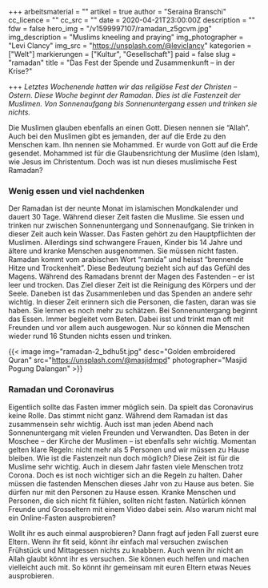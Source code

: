 +++
arbeitsmaterial = ""
artikel = true
author = "Seraina Branschi"
cc_licence = ""
cc_src = ""
date = 2020-04-21T23:00:00Z
description = ""
fdw = false
hero_img = "/v1599997107/ramadan_z5gcvm.jpg"
img_description = "Muslims kneeling and praying"
img_photographer = "Levi Clancy"
img_src = "https://unsplash.com/@leviclancy"
kategorien = ["Welt"]
markierungen = ["Kultur", "Gesellschaft"]
paid = false
slug = "ramadan"
title = "Das Fest der Spende und Zusammenkunft – in der Krise?"

+++
_Letztes Wochenende hatten wir das religiöse Fest der Christen – Ostern. Diese Woche beginnt der Ramadan. Dies ist die Fastenzeit der Muslimen. Von Sonnenaufgang bis Sonnenuntergang essen und trinken sie nichts._

Die Muslimen glauben ebenfalls an einen Gott. Diesen nennen sie “Allah”. Auch bei den Muslimen gibt es jemanden, der auf die Erde zu den Menschen kam. Ihn nennen sie Mohammed. Er wurde von Gott auf die Erde gesendet. Mohammed ist für die Glaubensrichtung der Muslime (den Islam), wie Jesus im Christentum. Doch was ist nun dieses muslimische Fest Ramadan?

### Wenig essen und viel nachdenken

Der Ramadan ist der neunte Monat im islamischen Mondkalender und dauert 30 Tage. Während dieser Zeit fasten die Muslime. Sie essen und trinken nur zwischen Sonnenuntergang und Sonnenaufgang. Sie trinken in dieser Zeit auch kein Wasser. Das Fasten gehört zu den Hauptpflichten der Muslimen. Allerdings sind schwangere Frauen, Kinder bis 14 Jahre und ältere und kranke Menschen ausgenommen. Sie müssen nicht fasten. Ramadan kommt vom arabischen Wort “ramida” und heisst “brennende Hitze und Trockenheit”. Diese Bedeutung bezieht sich auf das Gefühl des Magens. Während des Ramadans brennt der Magen des Fastenden – er ist leer und trocken. Das Ziel dieser Zeit ist die Reinigung des Körpers und der Seele. Daneben ist das Zusammenleben und das Spenden an andere sehr wichtig. In dieser Zeit erinnern sich die Personen, die fasten, daran was sie haben. Sie lernen es noch mehr zu schätzen. Bei Sonnenuntergang beginnt das Essen. Immer begleitet vom Beten. Dabei isst und trinkt man oft mit Freunden und vor allem auch ausgewogen. Nur so können die Menschen wieder rund 16 Stunden nichts essen und trinken.

{{< image img="ramadan-2_bdhu5t.jpg" desc="Golden embroidered Quran" src="https://unsplash.com/@masjidmpd" photographer="Masjid Pogung Dalangan" >}}

### Ramadan und Coronavirus

Eigentlich sollte das Fasten immer möglich sein. Da spielt das Coronavirus keine Rolle. Das stimmt nicht ganz. Während dem Ramadan ist das zusammensein sehr wichtig. Auch isst man jeden Abend nach Sonnenuntergang mit vielen Freunden und Verwandten. Das Beten in der Moschee – der Kirche der Muslimen – ist ebenfalls sehr wichtig. Momentan gelten klare Regeln: nicht mehr als 5 Personen und wir müssen zu Hause bleiben. Wie ist die Fastenzeit nun doch möglich? Diese Zeit ist für die Muslime sehr wichtig. Auch in diesem Jahr fasten viele Menschen trotz Corona. Doch es ist noch wichtiger sich an die Regeln zu halten. Daher müssen die fastenden Menschen dieses Jahr von zu Hause aus beten. Sie dürfen nur mit den Personen zu Hause essen. Kranke Menschen und Personen, die sich nicht fit fühlen, sollten nicht fasten. Natürlich können Freunde und Grosseltern mit einem Video dabei sein. Also warum nicht mal ein Online-Fasten ausprobieren?

Wollt ihr es auch einmal ausprobieren? Dann fragt auf jeden Fall zuerst eure Eltern. Wenn ihr fit seid, könnt ihr einfach mal versuchen zwischen Frühstück und Mittagessen nichts zu knabbern. Auch wenn ihr nicht an Allah glaubt könnt ihr es versuchen. Sie können euch helfen und machen vielleicht auch mit. So könnt ihr gemeinsam mit euren Eltern etwas Neues ausprobieren.